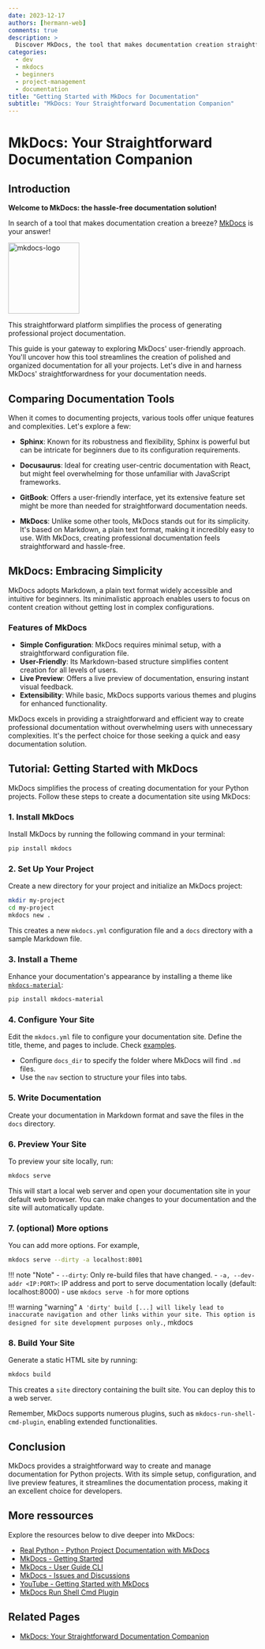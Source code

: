 ```yaml
---
date: 2023-12-17
authors: [hermann-web]
comments: true
description: >
  Discover MkDocs, the tool that makes documentation creation straightforward. Explore its simplicity in crafting professional documentation for your projects.
categories:
  - dev
  - mkdocs
  - beginners
  - project-management
  - documentation
title: "Getting Started with MkDocs for Documentation"
subtitle: "MkDocs: Your Straightforward Documentation Companion"
---
```



# MkDocs: Your Straightforward Documentation Companion

## Introduction

__Welcome to MkDocs: the hassle-free documentation solution!__

In search of a tool that makes documentation creation a breeze? [MkDocs](https://github.com/mkdocs/mkdocs/) is your answer!

<!-- ![](./assets/mkdocs-logo.png) -->
<div class="float-img-container float-img-left">
  <a title="mkdocs-material" href="https://github.com/squidfunk/mkdocs-material">
    <img style="width: 9rem;" alt="mkdocs-logo" src="https://raw.githubusercontent.com/squidfunk/mkdocs-material/master/.github/assets/logo.svg">
  </a>
</div>

This straightforward platform simplifies the process of generating professional project documentation.

This guide is your gateway to exploring MkDocs' user-friendly approach. You'll uncover how this tool streamlines the creation of polished and organized documentation for all your projects. Let's dive in and harness MkDocs' straightforwardness for your documentation needs.

<!-- more -->

## Comparing Documentation Tools

When it comes to documenting projects, various tools offer unique features and complexities. Let's explore a few:

- __Sphinx__: Known for its robustness and flexibility, Sphinx is powerful but can be intricate for beginners due to its configuration requirements.

- __Docusaurus__: Ideal for creating user-centric documentation with React, but might feel overwhelming for those unfamiliar with JavaScript frameworks.

- __GitBook__: Offers a user-friendly interface, yet its extensive feature set might be more than needed for straightforward documentation needs.

- __MkDocs__: Unlike some other tools, MkDocs stands out for its simplicity. It's based on Markdown, a plain text format, making it incredibly easy to use. With MkDocs, creating professional documentation feels straightforward and hassle-free.

## MkDocs: Embracing Simplicity

MkDocs adopts Markdown, a plain text format widely accessible and intuitive for beginners. Its minimalistic approach enables users to focus on content creation without getting lost in complex configurations.

### Features of MkDocs

- __Simple Configuration__: MkDocs requires minimal setup, with a straightforward configuration file.
- __User-Friendly__: Its Markdown-based structure simplifies content creation for all levels of users.
- __Live Preview__: Offers a live preview of documentation, ensuring instant visual feedback.
- __Extensibility__: While basic, MkDocs supports various themes and plugins for enhanced functionality.

MkDocs excels in providing a straightforward and efficient way to create professional documentation without overwhelming users with unnecessary complexities. It's the perfect choice for those seeking a quick and easy documentation solution.

## Tutorial: Getting Started with MkDocs

MkDocs simplifies the process of creating documentation for your Python projects. Follow these steps to create a documentation site using MkDocs:

### 1. __Install MkDocs__

Install MkDocs by running the following command in your terminal:

```bash
pip install mkdocs
```

### 2. __Set Up Your Project__

Create a new directory for your project and initialize an MkDocs project:

```bash
mkdir my-project
cd my-project
mkdocs new .
```

This creates a new `mkdocs.yml` configuration file and a `docs` directory with a sample Markdown file.

### 3. __Install a Theme__

Enhance your documentation's appearance by installing a theme like [`mkdocs-material`](https://github.com/squidfunk/mkdocs-material):

```bash
pip install mkdocs-material
```

### 4. __Configure Your Site__

Edit the `mkdocs.yml` file to configure your documentation site. Define the title, theme, and pages to include. Check [examples](https://github.com/boisgera/pandoc/blob/master/mkdocs.yml).

- Configure `docs_dir` to specify the folder where MkDocs will find `.md` files.
- Use the `nav` section to structure your files into tabs.

### 5. __Write Documentation__

Create your documentation in Markdown format and save the files in the `docs` directory.

### 6. __Preview Your Site__

To preview your site locally, run:

```bash
mkdocs serve
```

This will start a local web server and open your documentation site in your default web browser. You can make changes to your documentation and the site will automatically update.

### 7. __(optional) More options__

You can add more options. For example,

```bash
mkdocs serve --dirty -a localhost:8001
```

!!! note "Note"
    - `--dirty`: Only re-build files that have changed.
    - `-a, --dev-addr <IP:PORT>`: IP address and port to serve documentation locally (default: localhost:8000)
    - use `mkdocs serve -h` for more options

!!! warning "warning"
    `A 'dirty' build [...] will likely lead to inaccurate navigation and other links within your site. This option is designed for site development purposes only.`, mkdocs

### 8. __Build Your Site__

Generate a static HTML site by running:

```bash
mkdocs build
```

This creates a `site` directory containing the built site. You can deploy this to a web server.

Remember, MkDocs supports numerous plugins, such as `mkdocs-run-shell-cmd-plugin`, enabling extended functionalities.

## Conclusion

MkDocs provides a straightforward way to create and manage documentation for Python projects. With its simple setup, configuration, and live preview features, it streamlines the documentation process, making it an excellent choice for developers.

## More ressources

Explore the resources below to dive deeper into MkDocs:

- [Real Python - Python Project Documentation with MkDocs](https://realpython.com/python-project-documentation-with-mkdocs/)
- [MkDocs - Getting Started](https://www.mkdocs.org/getting-started/)
- [MkDocs - User Guide CLI](https://www.mkdocs.org/user-guide/cli/)
- [MkDocs - Issues and Discussions](https://github.com/mkdocs/mkdocs/issues/2186)
- [YouTube - Getting Started with MkDocs](https://youtube.com/watch?v=Q9wMAv5airg)
- [MkDocs Run Shell Cmd Plugin](https://pypi.org/project/mkdocs-run-shell-cmd-plugin/)

## Related Pages

- [MkDocs: Your Straightforward Documentation Companion](./mkdocs-get-started.md)
